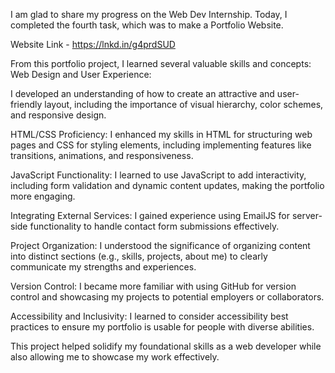 I am glad to share my progress on the Web Dev Internship. Today, I completed the fourth task, which was to make a Portfolio Website.

Website Link - https://lnkd.in/g4prdSUD

From this portfolio project, I learned several valuable skills and concepts:
Web Design and User Experience: 

I developed an understanding of how to create an attractive and user-friendly layout, including the importance of visual hierarchy, color schemes, and responsive design.

HTML/CSS Proficiency: I enhanced my skills in HTML for structuring web pages and CSS for styling elements, including implementing features like transitions, animations, and responsiveness.

JavaScript Functionality: I learned to use JavaScript to add interactivity, including form validation and dynamic content updates, making the portfolio more engaging.

Integrating External Services: I gained experience using EmailJS for server-side functionality to handle contact form submissions effectively.

Project Organization: I understood the significance of organizing content into distinct sections (e.g., skills, projects, about me) to clearly communicate my strengths and experiences.

Version Control: I became more familiar with using GitHub for version control and showcasing my projects to potential employers or collaborators.

Accessibility and Inclusivity: I learned to consider accessibility best practices to ensure my portfolio is usable for people with diverse abilities.

This project helped solidify my foundational skills as a web developer while also allowing me to showcase my work effectively.
